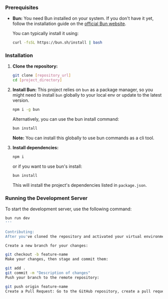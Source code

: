 ### Prerequisites

*   **Bun:** You need Bun installed on your system. If you don't have it yet, follow the installation guide on the [official Bun website](https://bun.sh/docs/installation).

    You can typically install it using:

    ```bash
    curl -fsSL https://bun.sh/install | bash
    ```

### Installation

1.  **Clone the repository:**
    ```bash
    git clone [repository_url]
    cd [project_directory]
    ```
2.  **Install Bun:**
    This project relies on `bun` as a package manager, so you might need to install `bun` globally to your local env or update to the latest version.

    ```bash
    npm i -g bun
    ```
   
    Alternatively, you can use the bun install command:

    ```bash
    bun install
    ```
    **Note:** You can install this globally to use bun commands as a cli tool.
3.  **Install dependencies:**
    ```bash
    npm i
    ```
    or if you want to use bun's install:
    ```bash
    bun install
    ```
    This will install the project's dependencies listed in `package.json`.

### Running the Development Server

To start the development server, use the following command:

```bash
bun run dev
'''

Contributing:
After you've cloned the repository and activated your virtual environment please stick to the following flow:

Create a new branch for your changes:

git checkout -b feature-name
Make your changes, then stage and commit them:

git add .
git commit -m "Description of changes"
Push your branch to the remote repository:

git push origin feature-name
Create a Pull Request: Go to the GitHub repository, create a pull request from your branch, and after approval merge using squash and merge option.
